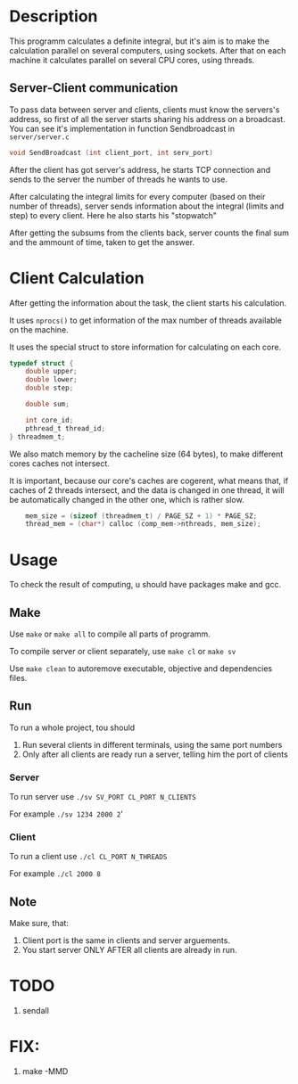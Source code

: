 # Description

This programm calculates a definite integral, but it's aim is to make the calculation parallel on several computers, using sockets. After that on each machine it calculates parallel on several CPU cores, using threads.

## Server-Client communication

To pass data between server and clients, clients must know the servers's address, so first of all the server starts sharing his address on a broadcast. You can see it's implementation in function Sendbroadcast in ```server/server.c```
```C
void SendBroadcast (int client_port, int serv_port)
```

After the client has got server's address, he starts TCP connection and sends to the server the number of threads he wants to use.

After calculating the integral limits for every computer (based on their number of threads), server sends information about the integral (limits and step) to every client. Here he also starts his "stopwatch"

After getting the subsums from the clients back, server counts the final sum and the ammount of time, taken to get the answer.

# Client Calculation

After getting the information about the task, the client starts his calculation.

It uses ```nprocs()``` to get information of the max number of threads available on the machine.

It uses the special struct to store information for calculating on each core.

```C
typedef struct {
	double upper;
	double lower;
	double step;

	double sum;

	int core_id;
	pthread_t thread_id;
} threadmem_t;
```

We also match memory by the cacheline size (64 bytes), to make different cores caches not intersect.

It is important, because our core's caches are cogerent, what means that, if caches of 2 threads intersect, and the data is changed in one thread, it will be automatically changed in the other one, which is rather slow.


```C
	mem_size = (sizeof (threadmem_t) / PAGE_SZ + 1) * PAGE_SZ;
	thread_mem = (char*) calloc (comp_mem->nthreads, mem_size);
```

# Usage 

To check the result of computing, u should have packages make and gcc.

## Make

Use ```make``` or ```make all``` to compile all parts of programm.

To compile server or client separately, use ```make cl``` or ```make sv```

Use ```make clean``` to autoremove executable, objective and dependencies files.

## Run

To run a whole project, tou should

1. Run several clients in different terminals, using the same port numbers
2. Only after all clients are ready run a server, telling him the port of clients

### Server

To run server use ```./sv SV_PORT CL_PORT N_CLIENTS```

For example ```./sv 1234 2000 2```'

### Client

To run a client use ```./cl CL_PORT N_THREADS```

For example ```./cl 2000 8```

## Note

Make sure, that:

1. Client port is the same in clients and server arguements.
2. You start server ONLY AFTER all clients are already in run.

# TODO

1. sendall

# FIX:

1. make -MMD